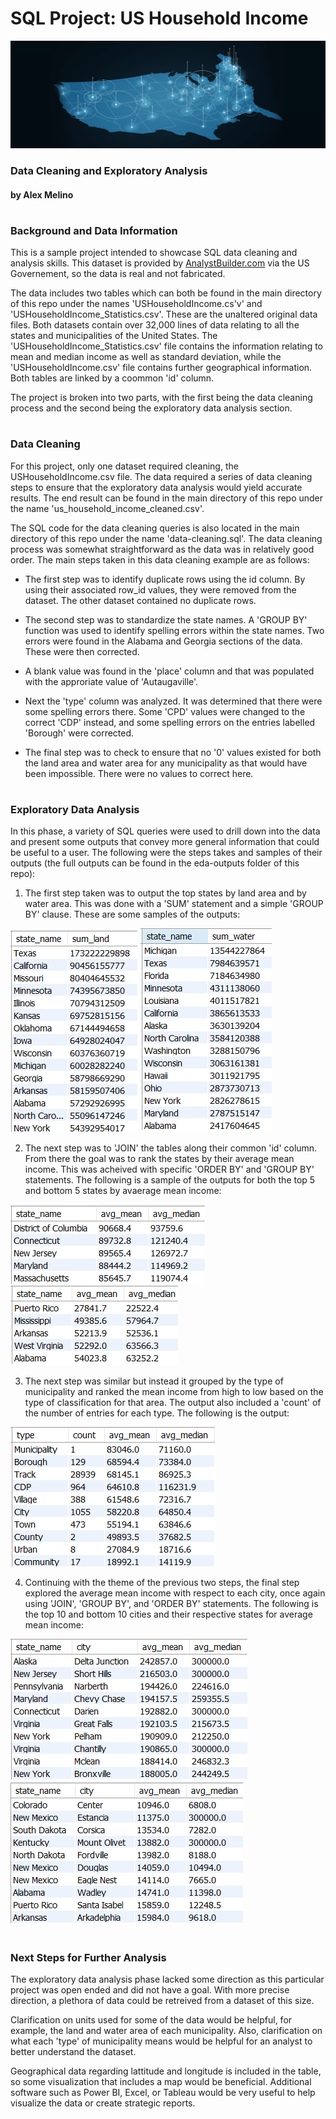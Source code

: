 # SQL Project: US Household Income

![Header](Images/header.png)

### Data Cleaning and Exploratory Analysis

#### by Alex Melino

#

### Background and Data Information

This is a sample project intended to showcase SQL data cleaning and analysis skills. This dataset is provided by [AnalystBuilder.com](https://www.analystbuilder.com/) via the US Governement, so the data is real and not fabricated. 

The data includes two tables which can both be found in the main directory of this repo under the names 'USHouseholdIncome.cs'v' and 'USHouseholdIncome_Statistics.csv'. These are the unaltered original data files. Both datasets contain over 32,000 lines of data relating to all the states and municipalities of the United States. The 'USHouseholdIncome_Statistics.csv' file contains the information relating to mean and median income as well as standard deviation, while the 'USHouseholdIncome.csv' file contains further geographical information. Both tables are linked by a coommon 'id' column.

The project is broken into two parts, with the first being the data cleaning process and the second being the exploratory data analysis section.

#

### Data Cleaning

For this project, only one dataset required cleaning, the USHouseholdIncome.csv file. The data required a series of data cleaning steps to ensure that the exploratory data analysis would yield accurate results. The end result can be found in the main directory of this repo under the name 'us_household_income_cleaned.csv'. 

The SQL code for the data cleaning queries is also located in the main directory of this repo under the name 'data-cleaning.sql'. The data cleaning process was somewhat straightforward as the data was in relatively good order. The main steps taken in this data cleaning example are as follows:

- The first step was to identify duplicate rows using the id column. By using their associated row_id values, they were removed from the dataset. The other dataset contained no duplicate rows.

- The second step was to standardize the state names. A 'GROUP BY' function was used to identify spelling errors within the state names. Two errors were found in the Alabama and Georgia sections of the data. These were then corrected.

- A blank value was found in the 'place' column and that was populated with the approriate value of 'Autaugaville'.

- Next the 'type' column was analyzed. It was determined that there were some spelling errors there. Some 'CPD' values were changed to the correct 'CDP' instead, and some spelling errors on the entries labelled 'Borough' were corrected.

- The final step was to check to ensure that no '0' values existed for both the land area and water area for any municipality as that would have been impossible. There were no values to correct here.

#

### Exploratory Data Analysis

In this phase, a variety of SQL queries were used to drill down into the data and present some outputs that convey more general information that could be useful to a user. The following were the steps takes and samples of their outputs (the full outputs can be found in the eda-outputs folder of this repo):

1. The first step taken was to output the top states by land area and by water area. This was done with a 'SUM' statement and a simple 'GROUP BY' clause. These are some samples of the outputs:

![Output 1](Images/us_states_land_area.png)
![Output 2](Images/us_states_water_area.png)

2. The next step was to 'JOIN' the tables along their common 'id' column. From there the goal was to rank the states by their average mean income. This was acheived with specific 'ORDER BY' and 'GROUP BY' statements. The following is a sample of the outputs for both the top 5 and bottom 5 states by avaerage mean income:

![Output 3](Images/us_states_top_5_income.png)
![Output 4](Images/us_states_bottom_5_income.png)

3. The next step was similar but instead it grouped by the type of municipality and ranked the mean income from high to low based on the type of classification for that area. The output also included a 'count' of the number of entries for each type. The following is the output:

![Output 5](Images/us_states_top_income_type.png)

4. Continuing with the theme of the previous two steps, the final step explored the average mean income with respect to each city, once again using 'JOIN', 'GROUP BY', and 'ORDER BY' statements. The following is the top 10 and bottom 10 cities and their respective states for average mean income:

![Output 6](Images/us_states_top_10_income_cities.png)
![Output 7](Images/us_states_bottom_10_income_cities.png)



#

### Next Steps for Further Analysis

The exploratory data analysis phase lacked some direction as this particular project was open ended and did not have a goal. With more precise direction, a plethora of data could be retreived from a dataset of this size.

Clarification on units used for some of the data would be helpful, for example, the land and water area of each municipality. Also, clarification on what each 'type' of municipality means would be helpful for an analyst to better understand the dataset.

Geographical data regarding lattitude and longitude is included in the table, so some visualization that includes a map would be beneficial. Additional software such as Power BI, Excel, or Tableau would be very useful to help visualize the data or create strategic reports.